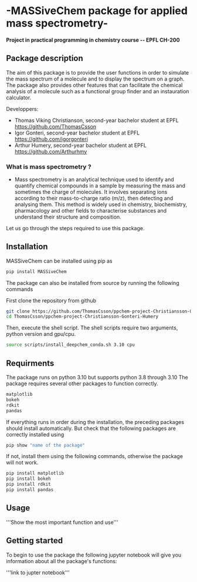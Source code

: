 # -MASSiveChem package for applied mass spectrometry-
#### Project in practical programming in chemistry course -- EPFL CH-200

## Package description 
The aim of this package is to provide the user functions in order to simulate the mass spectrum of a molecule and to display the spectrum on a graph. The package also provides other features that can facilitate the chemical analysis of a molecule such as a functional group finder and an instauration calculator.

Developpers:
- Thomas Viking Christianson, second-year bachelor student at EPFL    https://github.com/ThomasCsson
- Igor Gonteri, second-year bachelor student at EPFL                  https://github.com/igorgonteri
- Arthur Humery, second-year bachelor student at EPFL                 https://github.com/Arthurhmy

### What is mass spectrometry ?
   - Mass spectrometry is an analytical technique used to identify and quantify chemical compounds in a sample by measuring the mass and sometimes the charge of molecules. It involves separating ions according to their mass-to-charge ratio (m/z), then detecting and analysing them. This method is widely used in chemistry, biochemistry, pharmacology and other fields to characterise substances and understand their structure and composition.

Let us go through the steps required to use this package.

## Installation

MASSiveChem can be installed using pip as
```bash
pip install MASSiveChem
```
The package can also be installed from source by running the following commands

First clone the repository from github

```bash
git clone https://github.com/ThomasCsson/ppchem-project-Christiansson-Gonteri-Humery.git
cd ThomasCsson/ppchem-project-Christiansson-Gonteri-Humery
```
Then, execute the shell script. The shell scripts require two arguments, python version and gpu/cpu.

```bash
source scripts/install_deepchem_conda.sh 3.10 cpu
```

## Requirments
The package runs on python 3.10 but supports python 3.8 through 3.10
The package requires several other packages to function correctly.

```bash
matplotlib
bokeh
rdkit
pandas
```
If everything runs in order during the installation, the preceding packages should install automatically.
But check that the following packages are correctly installed using 

```bash
pip show "name of the package"
```

If not, install them using the following commands, otherwise the package will not work. 

```bash
pip install matplotlib
pip install bokeh
pip install rdkit
pip install pandas
```

## Usage

'''Show the most important function and use'''

## Getting started

To begin to use the package the following jupyter notebook will give you information about all the package's functions:

'''link to jupter notebook'''

